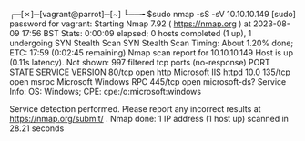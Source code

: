 ┌─[✗]─[vagrant@parrot]─[~]
└──╼ $sudo nmap -sS -sV 10.10.10.149
[sudo] password for vagrant: 
Starting Nmap 7.92 ( https://nmap.org ) at 2023-08-09 17:56 BST
Stats: 0:00:09 elapsed; 0 hosts completed (1 up), 1 undergoing SYN Stealth Scan
SYN Stealth Scan Timing: About 1.20% done; ETC: 17:59 (0:02:45 remaining)
Nmap scan report for 10.10.10.149
Host is up (0.11s latency).
Not shown: 997 filtered tcp ports (no-response)
PORT    STATE SERVICE       VERSION
80/tcp  open  http          Microsoft IIS httpd 10.0
135/tcp open  msrpc         Microsoft Windows RPC
445/tcp open  microsoft-ds?
Service Info: OS: Windows; CPE: cpe:/o:microsoft:windows

Service detection performed. Please report any incorrect results at https://nmap.org/submit/ .
Nmap done: 1 IP address (1 host up) scanned in 28.21 seconds
